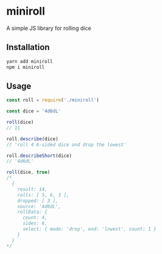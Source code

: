 # miniroll
A simple JS library for rolling dice

## Installation
```sh
yarn add miniroll
npm i miniroll
```

## Usage
```js
const roll = require('./miniroll')

const dice = '4d6dL'

roll(dice)
// 11

roll.describe(dice)
// 'roll 4 6-sided dice and drop the lowest'

roll.describeShort(dice)
// '4d6dL'

roll(dice, true)
/*
  {
    result: 14,
    rolls: [ 5, 6, 3 ],
    dropped: [ 3 ],
    source: '4d6dL',
    rollData: {
      count: 4,
      sides: 6,
      select: { mode: 'drop', end: 'lowest', count: 1 }
    }
  }
*/
```
